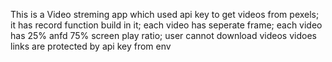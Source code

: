 This is a Video streming app which used api key to get videos from pexels;
it has record function build in it;
each video has seperate frame;
each video has 25% anfd 75% screen play ratio;
user cannot download videos
vidoes links are protected by api key from env 
